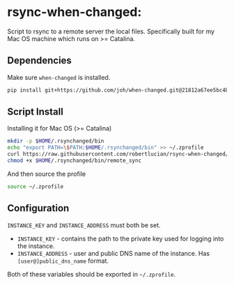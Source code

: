 # rsync-when-changed:

Script to rsync to a remote server the local files. Specifically built for my Mac OS machine which runs on >= Catalina.

## Dependencies

Make sure `when-changed` is installed.
```bash
pip install git+https://github.com/joh/when-changed.git@21812a67ee5bc4b56970843b86cedd4f8a733695
```

## Script Install

Installing it for Mac OS (>= Catalina)

```bash
mkdir -p $HOME/.rsynchanged/bin
echo "export PATH=\$PATH:$HOME/.rsynchanged/bin" >> ~/.zprofile
curl https://raw.githubusercontent.com/robertlucian/rsync-when-changed/master/remote_sync -o $HOME/.rsynchanged/bin/remote_sync
chmod +x $HOME/.rsynchanged/bin/remote_sync
```

And then source the profile

```bash
source ~/.zprofile
```

## Configuration

`INSTANCE_KEY` and `INSTANCE_ADDRESS` must both be set.
* `INSTANCE_KEY` - contains the path to the private key used for logging into the instance. 
* `INSTANCE_ADDRESS` - user and public DNS name of the instance. Has `[user@]public_dns_name` format.

Both of these variables should be exported in `~/.zprofile`.